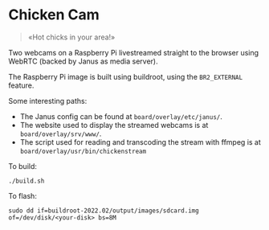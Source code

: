 # Chicken Cam

> «Hot chicks in your area!»

Two webcams on a Raspberry Pi livestreamed straight to the browser using WebRTC
(backed by Janus as media server).

The Raspberry Pi image is built using buildroot, using the `BR2_EXTERNAL` feature.

Some interesting paths:

- The Janus config can be found at `board/overlay/etc/janus/`.
- The website used to display the streamed webcams is at `board/overlay/srv/www/`.
- The script used for reading and transcoding the stream with ffmpeg is at
  `board/overlay/usr/bin/chickenstream`

To build:

    ./build.sh

To flash:

    sudo dd if=buildroot-2022.02/output/images/sdcard.img of=/dev/disk/<your-disk> bs=8M
